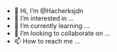 - 👋 Hi, I’m @Hacherksjdn
- 👀 I’m interested in ...
- 🌱 I’m currently learning ...
- 💞️ I’m looking to collaborate on ...
- 📫 How to reach me ...

<!---
Hacherksjdn/Hacherksjdn is a ✨ special ✨ repository because its `README.md` (this file) appears on your GitHub profile.
You can click the Preview link to take a look at your changes.
--->
